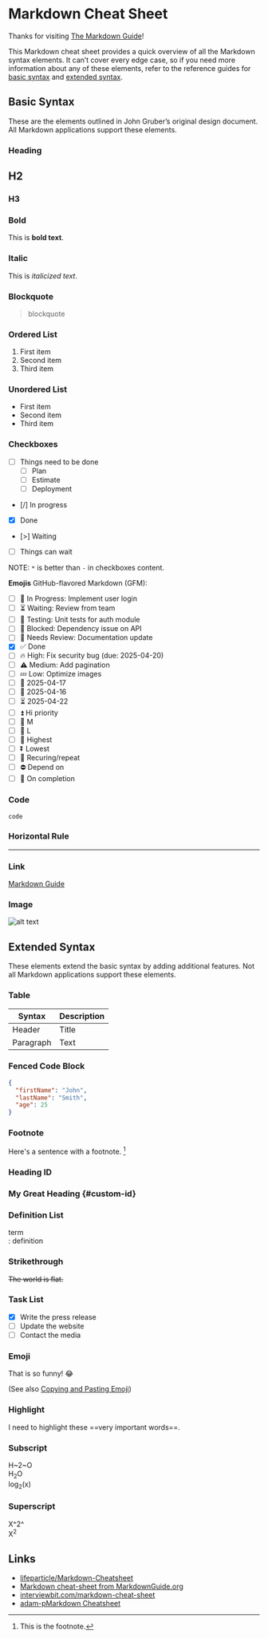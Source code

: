 # Markdown Cheat Sheet  
  
Thanks for visiting [The Markdown Guide](https://www.markdownguide.org)!  
  
This Markdown cheat sheet provides a quick overview of all the Markdown syntax elements. It can’t cover every edge case, so if you need more information about any of these elements, refer to the reference guides for [basic syntax](https://www.markdownguide.org/basic-syntax/) and [extended syntax](https://www.markdownguide.org/extended-syntax/).  
  
## Basic Syntax  
  
These are the elements outlined in John Gruber’s original design document. All Markdown applications support these elements.  
  
### Heading  
  
## H2  
  
### H3  
  
### Bold  
  
This is **bold text**.  
  
### Italic  
  
This is *italicized text*.  
  
### Blockquote  
  
> blockquote  
  
### Ordered List  
  
1. First item  
2. Second item  
3. Third item  
  
### Unordered List  
  
- First item  
- Second item  
- Third item  
  
### Checkboxes  
  
* [ ] Things need to be done  
  * [ ] Plan   
  * [ ] Estimate  
  * [ ] Deployment  
* [/] In progress  
* [x] Done
* [>] Waiting
* [ ] Things can wait  

NOTE: `*` is better than `-` in checkboxes content.  

**Emojis** GitHub-flavored Markdown (GFM):

- [ ] 🔄 In Progress: Implement user login
- [ ] ⏳ Waiting: Review from team
- [ ] 🧪 Testing: Unit tests for auth module
- [ ] 🚫 Blocked: Dependency issue on API
- [ ] 📝 Needs Review: Documentation update
- [x] ✅ Done
- [ ] 🔥 High: Fix security bug (due: 2025-04-20)
- [ ] ⚠️ Medium: Add pagination
- [ ] 💤 Low: Optimize images
- [ ] 📅 2025-04-17 
- [ ] 🛫 2025-04-16 
- [ ] ⏳ 2025-04-22 
- [ ] ⏫ Hi priority
- [ ] 🔼 M
- [ ] 🔽 L
- [ ] 🔺 Highest
- [ ] ⏬ Lowest
- [ ] 🔁 Recuring/repeat
- [ ] ⛔ Depend on
- [ ] 🏁 On completion 

### Code  
  
`code`  
  
### Horizontal Rule  
  
---  
  
### Link  
  
[Markdown Guide](https://www.markdownguide.org)  
  
### Image  
  
![alt text](https://www.markdownguide.org/assets/images/tux.png)  
  
## Extended Syntax  
  
These elements extend the basic syntax by adding additional features. Not all Markdown applications support these elements.  
  
### Table  
  
| Syntax | Description |  
| ----------- | ----------- |  
| Header | Title |  
| Paragraph | Text |  
  
### Fenced Code Block  
  
```json  
{  
  "firstName": "John",  
  "lastName": "Smith",  
  "age": 25  
}  
```  
  
### Footnote  
  
Here's a sentence with a footnote. [^1]  
  
[^1]: This is the footnote.  
  
### Heading ID  
  
### My Great Heading {#custom-id}  
  
### Definition List  
  
term  
: definition  
  
### Strikethrough  
  
~~The world is flat.~~  
  
### Task List  
  
- [x] Write the press release  
- [ ] Update the website  
- [ ] Contact the media  
  
### Emoji  
  
That is so funny! :joy:  
  
(See also [Copying and Pasting Emoji](https://www.markdownguide.org/extended-syntax/#copying-and-pasting-emoji))  
  
### Highlight  
  
I need to highlight these ==very important words==.  
  
### Subscript  
  
H~2~O    
H<sub>2</sub>O    
log<sub>2</sub>(x)    
### Superscript  
  
X^2^    
X<sup>2</sup>    
  
## Links  
  
- [lifeparticle/Markdown-Cheatsheet](https://github.com/lifeparticle/Markdown-Cheatsheet)  
- [Markdown cheat-sheet from MarkdownGuide.org](https://www.markdownguide.org/cheat-sheet/)  
- [interviewbit.com/markdown-cheat-sheet](https://www.interviewbit.com/markdown-cheat-sheet/)  
- [adam-pMarkdown Cheatsheet](https://github.com/adam-p/markdown-here/wiki/Markdown-Cheatsheet)